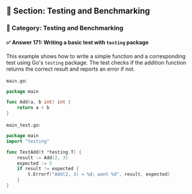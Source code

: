 ## 📘 Section: Testing and Benchmarking  
### 🔹 Category: Testing and Benchmarking  
#### ✅ Answer 171: Writing a basic test with `testing` package

This example shows how to write a simple function and a corresponding test using Go's `testing` package. The test checks if the addition function returns the correct result and reports an error if not.

`main.go`:
```go
package main

func Add(a, b int) int {
    return a + b
}
```

`main_test.go`:
```go
package main
import "testing"

func TestAdd(t *testing.T) {
    result := Add(2, 3)
    expected := 5
    if result != expected {
        t.Errorf("Add(2, 3) = %d; want %d", result, expected)
    }
}
```
